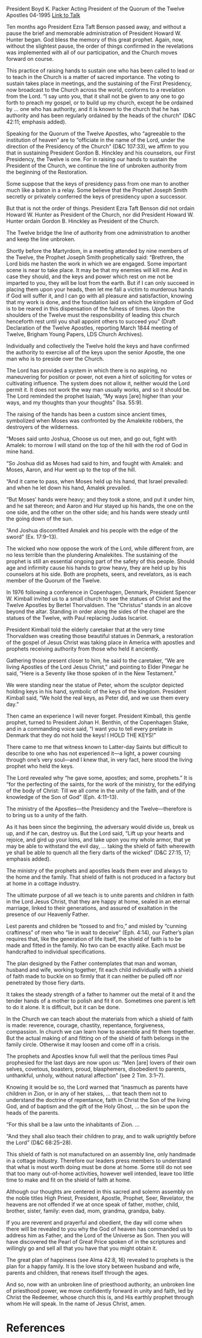 President Boyd K. Packer
Acting President of the Quorum of the Twelve Apostles
04-1995
[Link to Talk](https://www.churchofjesuschrist.org/study/general-conference/1995/04/the-shield-of-faith?lang=eng)

Ten months ago President Ezra Taft Benson passed away, and without a pause the brief and memorable administration of President Howard W. Hunter began. God bless the memory of this great prophet. Again, now, without the slightest pause, the order of things confirmed in the revelations was implemented with all of our participation, and the Church moves forward on course.

This practice of raising hands to sustain one who has been called to lead or to teach in the Church is a matter of sacred importance. The voting to sustain takes place in meetings, and the sustaining of the First Presidency, now broadcast to the Church across the world, conforms to a revelation from the Lord. “I say unto you, that it shall not be given to any one to go forth to preach my gospel, or to build up my church, except he be ordained by … one who has authority, and it is known to the church that he has authority and has been regularly ordained by the heads of the church” (D&C 42:11; emphasis added).

Speaking for the Quorum of the Twelve Apostles, who “agreeable to the institution of heaven” are to “officiate in the name of the Lord, under the direction of the Presidency of the Church” (D&C 107:33), we affirm to you that in sustaining President Gordon B. Hinckley and his counselors, our First Presidency, the Twelve is one. For in raising our hands to sustain the President of the Church, we continue the line of unbroken authority from the beginning of the Restoration.

Some suppose that the keys of presidency pass from one man to another much like a baton in a relay. Some believe that the Prophet Joseph Smith secretly or privately conferred the keys of presidency upon a successor.

But that is not the order of things. President Ezra Taft Benson did not ordain Howard W. Hunter as President of the Church, nor did President Howard W. Hunter ordain Gordon B. Hinckley as President of the Church.

The Twelve bridge the line of authority from one administration to another and keep the line unbroken.

Shortly before the Martyrdom, in a meeting attended by nine members of the Twelve, the Prophet Joseph Smith prophetically said: “Brethren, the Lord bids me hasten the work in which we are engaged. Some important scene is near to take place. It may be that my enemies will kill me. And in case they should, and the keys and power which rest on me not be imparted to you, they will be lost from the earth. But if I can only succeed in placing them upon your heads, then let me fall a victim to murderous hands if God will suffer it, and I can go with all pleasure and satisfaction, knowing that my work is done, and the foundation laid on which the kingdom of God is to be reared in this dispensation of the fulness of times. Upon the shoulders of the Twelve must the responsibility of leading this church henceforth rest until you shall appoint others to succeed you” (Draft Declaration of the Twelve Apostles, reporting March 1844 meeting of Twelve, Brigham Young Papers, LDS Church Archives).

Individually and collectively the Twelve hold the keys and have confirmed the authority to exercise all of the keys upon the senior Apostle, the one man who is to preside over the Church.

The Lord has provided a system in which there is no aspiring, no maneuvering for position or power, not even a hint of soliciting for votes or cultivating influence. The system does not allow it, neither would the Lord permit it. It does not work the way man usually works, and so it should be. The Lord reminded the prophet Isaiah, “My ways [are] higher than your ways, and my thoughts than your thoughts” (Isa. 55:9).

The raising of the hands has been a custom since ancient times, symbolized when Moses was confronted by the Amalekite robbers, the destroyers of the wilderness.

“Moses said unto Joshua, Choose us out men, and go out, fight with Amalek: to morrow I will stand on the top of the hill with the rod of God in mine hand.

“So Joshua did as Moses had said to him, and fought with Amalek: and Moses, Aaron, and Hur went up to the top of the hill.

“And it came to pass, when Moses held up his hand, that Israel prevailed: and when he let down his hand, Amalek prevailed.

“But Moses’ hands were heavy; and they took a stone, and put it under him, and he sat thereon; and Aaron and Hur stayed up his hands, the one on the one side, and the other on the other side; and his hands were steady until the going down of the sun.

“And Joshua discomfited Amalek and his people with the edge of the sword” (Ex. 17:9–13).

The wicked who now oppose the work of the Lord, while different from, are no less terrible than the plundering Amalekites. The sustaining of the prophet is still an essential ongoing part of the safety of this people. Should age and infirmity cause his hands to grow heavy, they are held up by his counselors at his side. Both are prophets, seers, and revelators, as is each member of the Quorum of the Twelve.

In 1976 following a conference in Copenhagen, Denmark, President Spencer W. Kimball invited us to a small church to see the statues of Christ and the Twelve Apostles by Bertel Thorvaldsen. The “Christus” stands in an alcove beyond the altar. Standing in order along the sides of the chapel are the statues of the Twelve, with Paul replacing Judas Iscariot.

President Kimball told the elderly caretaker that at the very time Thorvaldsen was creating those beautiful statues in Denmark, a restoration of the gospel of Jesus Christ was taking place in America with apostles and prophets receiving authority from those who held it anciently.

Gathering those present closer to him, he said to the caretaker, “We are living Apostles of the Lord Jesus Christ,” and pointing to Elder Pinegar he said, “Here is a Seventy like those spoken of in the New Testament.”

We were standing near the statue of Peter, whom the sculptor depicted holding keys in his hand, symbolic of the keys of the kingdom. President Kimball said, “We hold the real keys, as Peter did, and we use them every day.”

Then came an experience I will never forget. President Kimball, this gentle prophet, turned to President Johan H. Benthin, of the Copenhagen Stake, and in a commanding voice said, “I want you to tell every prelate in Denmark that they do not hold the keys! I HOLD THE KEYS!”

There came to me that witness known to Latter-day Saints but difficult to describe to one who has not experienced it—a light, a power coursing through one’s very soul—and I knew that, in very fact, here stood the living prophet who held the keys.

The Lord revealed why “he gave some, apostles; and some, prophets.” It is “for the perfecting of the saints, for the work of the ministry, for the edifying of the body of Christ: Till we all come in the unity of the faith, and of the knowledge of the Son of God” (Eph. 4:11–13).

The ministry of the Apostles—the Presidency and the Twelve—therefore is to bring us to a unity of the faith.

As it has been since the beginning, the adversary would divide us, break us up, and if he can, destroy us. But the Lord said, “Lift up your hearts and rejoice, and gird up your loins, and take upon you my whole armor, that ye may be able to withstand the evil day, … taking the shield of faith wherewith ye shall be able to quench all the fiery darts of the wicked” (D&C 27:15, 17; emphasis added).

The ministry of the prophets and apostles leads them ever and always to the home and the family. That shield of faith is not produced in a factory but at home in a cottage industry.

The ultimate purpose of all we teach is to unite parents and children in faith in the Lord Jesus Christ, that they are happy at home, sealed in an eternal marriage, linked to their generations, and assured of exaltation in the presence of our Heavenly Father.

Lest parents and children be “tossed to and fro,” and misled by “cunning craftiness” of men who “lie in wait to deceive” (Eph. 4:14), our Father’s plan requires that, like the generation of life itself, the shield of faith is to be made and fitted in the family. No two can be exactly alike. Each must be handcrafted to individual specifications.

The plan designed by the Father contemplates that man and woman, husband and wife, working together, fit each child individually with a shield of faith made to buckle on so firmly that it can neither be pulled off nor penetrated by those fiery darts.

It takes the steady strength of a father to hammer out the metal of it and the tender hands of a mother to polish and fit it on. Sometimes one parent is left to do it alone. It is difficult, but it can be done.

In the Church we can teach about the materials from which a shield of faith is made: reverence, courage, chastity, repentance, forgiveness, compassion. In church we can learn how to assemble and fit them together. But the actual making of and fitting on of the shield of faith belongs in the family circle. Otherwise it may loosen and come off in a crisis.

The prophets and Apostles know full well that the perilous times Paul prophesied for the last days are now upon us: “Men [are] lovers of their own selves, covetous, boasters, proud, blasphemers, disobedient to parents, unthankful, unholy, without natural affection” (see 2 Tim. 3:1–7).

Knowing it would be so, the Lord warned that “inasmuch as parents have children in Zion, or in any of her stakes, … that teach them not to understand the doctrine of repentance, faith in Christ the Son of the living God, and of baptism and the gift of the Holy Ghost, … the sin be upon the heads of the parents.

“For this shall be a law unto the inhabitants of Zion. …

“And they shall also teach their children to pray, and to walk uprightly before the Lord” (D&C 68:25–28).

This shield of faith is not manufactured on an assembly line, only handmade in a cottage industry. Therefore our leaders press members to understand that what is most worth doing must be done at home. Some still do not see that too many out-of-home activities, however well intended, leave too little time to make and fit on the shield of faith at home.

Although our thoughts are centered in this sacred and solemn assembly on the noble titles High Priest, President, Apostle, Prophet, Seer, Revelator, the heavens are not offended if we at once speak of father, mother, child, brother, sister, family: even dad, mom, grandma, grandpa, baby.

If you are reverent and prayerful and obedient, the day will come when there will be revealed to you why the God of heaven has commanded us to address him as Father, and the Lord of the Universe as Son. Then you will have discovered the Pearl of Great Price spoken of in the scriptures and willingly go and sell all that you have that you might obtain it.

The great plan of happiness (see Alma 42:8, 16) revealed to prophets is the plan for a happy family. It is the love story between husband and wife, parents and children, that renews itself through the ages.

And so, now with an unbroken line of priesthood authority, an unbroken line of priesthood power, we move confidently forward in unity and faith, led by Christ the Redeemer, whose church this is, and His earthly prophet through whom He will speak. In the name of Jesus Christ, amen.

# References
